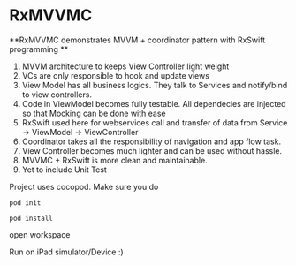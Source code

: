 # RxMVVMC

**RxMVVMC demonstrates MVVM + coordinator pattern with RxSwift programming **

1. MVVM architecture to keeps View Controller light weight
2. VCs are only responsible to hook and update views
3. View Model has all business logics. They talk to Services and notify/bind to view controllers. 
4. Code in ViewModel becomes fully testable. All dependecies are injected so that Mocking can be done with ease
3. RxSwift used here for webservices call and transfer of data from Service -> ViewModel -> ViewController
4. Coordinator takes all the responsibility of navigation and app flow task. 
5. View Controller becomes much lighter and can be used without hassle.
6. MVVMC + RxSwift is more clean and maintainable.
5. Yet to include Unit Test

Project uses cocopod. Make sure you do

`pod init`

`pod install`

 open workspace
 
 Run on iPad simulator/Device :)
